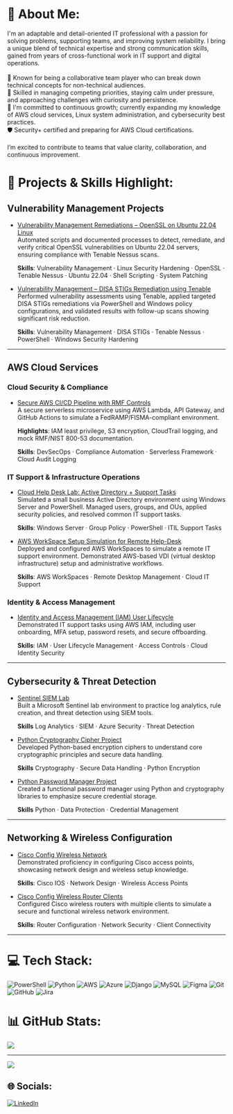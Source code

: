 # 💫 About Me:
I'm an adaptable and detail-oriented IT professional with a passion for solving problems, supporting teams, and improving system reliability. I bring a unique blend of technical expertise and strong communication skills, gained from years of cross-functional work in IT support and digital operations.<br><br>🤝 Known for being a collaborative team player who can break down technical concepts for non-technical audiences.  <br>🎯 Skilled in managing competing priorities, staying calm under pressure, and approaching challenges with curiosity and persistence.  <br>📘 I'm committed to continuous growth; currently expanding my knowledge of AWS cloud services, Linux system administration, and cybersecurity best practices.  <br>🛡️ Security+ certified and preparing for AWS Cloud certifications.<br><br>I’m excited to contribute to teams that value clarity, collaboration, and continuous improvement.<br>
 

# 🚀 Projects & Skills Highlight:

## Vulnerability Management Projects

- [Vulnerability Management Remediations – OpenSSL on Ubuntu 22.04 Linux](https://github.com/C-Stallings/Vulnerability-Management-Remediations)  
Automated scripts and documented processes to detect, remediate, and verify critical OpenSSL vulnerabilities on Ubuntu 22.04 servers, ensuring compliance with Tenable Nessus scans.

  **Skills**: Vulnerability Management · Linux Security Hardening · OpenSSL · Tenable Nessus · Ubuntu 22.04 · Shell Scripting · System Patching

- [Vulnerability Management – DISA STIGs Remediation using Tenable](https://github.com/C-Stallings/Vulnerability-Management-STIGS/tree/main)  
Performed vulnerability assessments using Tenable, applied targeted DISA STIGs remediations via PowerShell and Windows policy configurations, and validated results with follow-up scans showing significant risk reduction.

  **Skills**: Vulnerability Management · DISA STIGs · Tenable Nessus · PowerShell · Windows Security Hardening

---

## AWS Cloud Services

### Cloud Security & Compliance

- [Secure AWS CI/CD Pipeline with RMF Controls](https://github.com/C-Stallings/secure-cicd-aws)  
A secure serverless microservice using AWS Lambda, API Gateway, and GitHub Actions to simulate a FedRAMP/FISMA-compliant environment.


  **Highlights**: IAM least privilege, S3 encryption, CloudTrail logging, and mock RMF/NIST 800-53 documentation.


  **Skills**: DevSecOps · Compliance Automation · Serverless Framework · Cloud Audit Logging

### IT Support & Infrastructure Operations

- [Cloud Help Desk Lab: Active Directory + Support Tasks](https://github.com/C-Stallings/Help-Desk-Simulation-Lab)  
Simulated a small business Active Directory environment using Windows Server and PowerShell. Managed users, groups, and OUs, applied security policies, and resolved common IT support tasks.

  **Skills**: Windows Server · Group Policy · PowerShell · ITIL Support Tasks

- [AWS WorkSpace Setup Simulation for Remote Help-Desk](https://github.com/C-Stallings/AWS-WorkSpace-Setup-Simulation-for-Remote-Help-Desk)  
Deployed and configured AWS WorkSpaces to simulate a remote IT support environment. Demonstrated AWS-based VDI (virtual desktop infrastructure) setup and administrative workflows.

  **Skills**: AWS WorkSpaces · Remote Desktop Management · Cloud IT Support

### Identity & Access Management

- [Identity and Access Management (IAM) User Lifecycle](https://github.com/C-Stallings/AWS-IAM-User-Lifecycle)  
Demonstrated IT support tasks using AWS IAM, including user onboarding, MFA setup, password resets, and secure offboarding.

  **Skills**: IAM · User Lifecycle Management · Access Controls · Cloud Identity Security


---


## Cybersecurity & Threat Detection

- [Sentinel SIEM Lab](https://github.com/C-Stallings/Sentinel_SIEM_Lab)  
  Built a Microsoft Sentinel lab environment to practice log analytics, rule creation, and threat detection using SIEM tools.

   **Skills** Log Analytics · SIEM · Azure Security · Threat Detection

- [Python Cryptography Cipher Project](https://github.com/C-Stallings/Python_Cryptography_Cipher_Project)  
  Developed Python-based encryption ciphers to understand core cryptographic principles and secure data handling.

  **Skills** Cryptography · Secure Data Handling · Python Encryption

- [Python Password Manager Project](https://github.com/C-Stallings/Python_Password_Manager_Project)  
  Created a functional password manager using Python and cryptography libraries to emphasize secure credential storage.

  **Skills** Python · Data Protection · Credential Management


---


## Networking & Wireless Configuration

- [Cisco Config Wireless Network](https://github.com/C-Stallings/Cisco_Config_Wireless_Network)  
  Demonstrated proficiency in configuring Cisco access points, showcasing network design and wireless setup knowledge.

  **Skills**: Cisco IOS · Network Design · Wireless Access Points

- [Cisco Config Wireless Router Clients](https://github.com/C-Stallings/Cisco_Config_Wireless_Router_Clients)  
  Configured Cisco wireless routers with multiple clients to simulate a secure and functional wireless network environment.

  **Skills**: Router Configuration · Network Security · Client Connectivity


---


# 💻 Tech Stack:
![PowerShell](https://img.shields.io/badge/PowerShell-%235391FE.svg?style=for-the-badge&logo=powershell&logoColor=white) ![Python](https://img.shields.io/badge/python-3670A0?style=for-the-badge&logo=python&logoColor=ffdd54) ![AWS](https://img.shields.io/badge/AWS-%23FF9900.svg?style=for-the-badge&logo=amazon-aws&logoColor=white) ![Azure](https://img.shields.io/badge/azure-%230072C6.svg?style=for-the-badge&logo=microsoftazure&logoColor=white) ![Django](https://img.shields.io/badge/django-%23092E20.svg?style=for-the-badge&logo=django&logoColor=white) ![MySQL](https://img.shields.io/badge/mysql-4479A1.svg?style=for-the-badge&logo=mysql&logoColor=white) ![Figma](https://img.shields.io/badge/figma-%23F24E1E.svg?style=for-the-badge&logo=figma&logoColor=white) ![Git](https://img.shields.io/badge/git-%23F05033.svg?style=for-the-badge&logo=git&logoColor=white) ![GitHub](https://img.shields.io/badge/github-%23121011.svg?style=for-the-badge&logo=github&logoColor=white) ![Jira](https://img.shields.io/badge/jira-%230A0FFF.svg?style=for-the-badge&logo=jira&logoColor=white)


# 📊 GitHub Stats:

<!-- ## NOTE: Commented Out ![](https://nirzak-streak-stats.vercel.app/?user=C-Stallings&theme=catppuccin_mocha&hide_border=false)<br/> -->
![](https://github-readme-stats.vercel.app/api/top-langs/?username=C-Stallings&theme=catppuccin_mocha&hide_border=false&include_all_commits=false&count_private=false&layout=compact)

---
[![](https://visitcount.itsvg.in/api?id=C-Stallings&icon=0&color=0)](https://visitcount.itsvg.in)

## 🌐 Socials:
[![LinkedIn](https://img.shields.io/badge/LinkedIn-%230077B5.svg?logo=linkedin&logoColor=white)](https://linkedin.com/in/https://www.linkedin.com/in/chardastallings/)

<!-- Proudly created with GPRM ( https://gprm.itsvg.in ) -->
